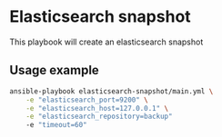 Elasticsearch snapshot
======================

This playbook will create an elasticsearch snapshot

Usage example
-------------

```bash
ansible-playbook elasticsearch-snapshot/main.yml \
    -e "elasticsearch_port=9200" \
    -e "elasticsearch_host=127.0.0.1" \
    -e "elasticsearch_repository=backup"
    -e "timeout=60"
```
